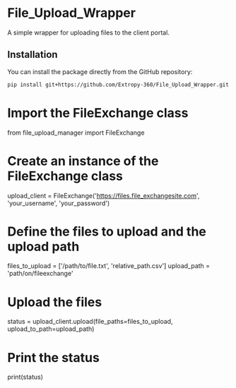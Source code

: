 # File_Upload_Wrapper

A simple wrapper for uploading files to the client portal.

## Installation

You can install the package directly from the GitHub repository:

```sh
pip install git+https://github.com/Extropy-360/File_Upload_Wrapper.git

```
# Import the FileExchange class
from file_upload_manager import FileExchange

# Create an instance of the FileExchange class
upload_client = FileExchange('https://files.file_exchangesite.com', 'your_username', 'your_password')

# Define the files to upload and the upload path
files_to_upload = ['/path/to/file.txt', 'relative_path.csv']
upload_path = 'path/on/fileexchange'

# Upload the files
status = upload_client.upload(file_paths=files_to_upload, upload_to_path=upload_path)

# Print the status
print(status)
```
